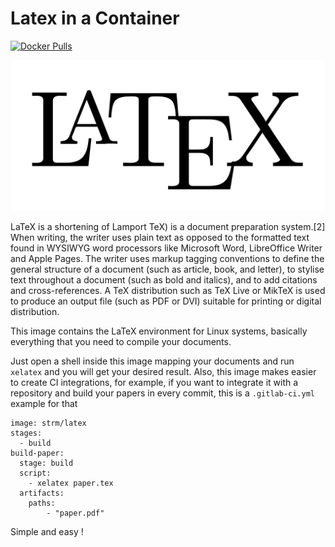 # Latex in a Container

[![Docker Pulls](https://img.shields.io/docker/pulls/strm/latex.svg?style=plastic)](https://hub.docker.com/r/strm/latex/)

![latex](latex.png)

LaTeX is a shortening of Lamport TeX) is a document preparation system.[2] When writing, the writer uses plain text as opposed to the formatted text found in WYSIWYG word processors like Microsoft Word, LibreOffice Writer and Apple Pages. The writer uses markup tagging conventions to define the general structure of a document (such as article, book, and letter), to stylise text throughout a document (such as bold and italics), and to add citations and cross-references. A TeX distribution such as TeX Live or MikTeX is used to produce an output file (such as PDF or DVI) suitable for printing or digital distribution.

This image contains the LaTeX environment for Linux systems, basically everything that you need to compile your documents.

Just open a shell inside this image mapping your documents and run `xelatex` and you will get your desired result. Also, this image makes easier to create CI integrations, for example, if you want to integrate it with a repository and build your papers in every commit, this is a `.gitlab-ci.yml` example for that

```
image: strm/latex
stages:
  - build
build-paper:
  stage: build
  script:
    - xelatex paper.tex
  artifacts:
    paths:
        - "paper.pdf"
```

Simple and easy !
